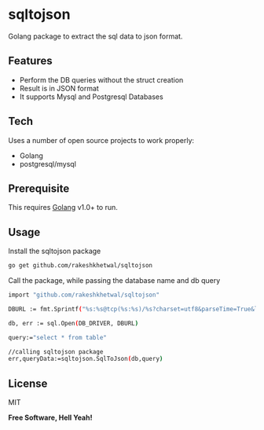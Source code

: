 # sqltojson
Golang package to extract the sql data to json format.

## Features

- Perform the DB queries without the struct creation
- Result is in JSON format
- It supports Mysql and Postgresql Databases


## Tech

Uses a number of open source projects to work properly:

- Golang 
- postgresql/mysql

## Prerequisite

This requires [Golang] v1.0+ to run.

## Usage
Install the sqltojson package
```sh
go get github.com/rakeshkhetwal/sqltojson
```

Call the package, while passing the database name and db query
```sh
import "github.com/rakeshkhetwal/sqltojson"

DBURL := fmt.Sprintf("%s:%s@tcp(%s:%s)/%s?charset=utf8&parseTime=True&loc=Local", DB_USER, DB_PASSWORD, DB_HOST, DB_PORT, DB_NAME)

db, err := sql.Open(DB_DRIVER, DBURL)

query:="select * from table"

//calling sqltojson package
err,queryData:=sqltojson.SqlToJson(db,query)
```

## License

MIT

**Free Software, Hell Yeah!**

[//]: # (These are reference links used in the body of this note and get stripped out when the markdown processor does its job. There is no need to format nicely because it shouldn't be seen. Thanks SO - http://stackoverflow.com/questions/4823468/store-comments-in-markdown-syntax)

   [golang]: <https://go.dev/dl/>
